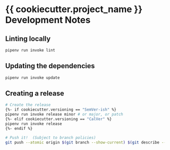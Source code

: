 # {{ cookiecutter.project_name }} Development Notes

## Linting locally

```bash
pipenv run invoke lint
```

## Updating the dependencies

```bash
pipenv run invoke update
```

## Creating a release

```bash
# Create the release
{%- if cookiecutter.versioning == "SemVer-ish" %}
pipenv run invoke release minor # or major, or patch
{%- elif cookiecutter.versioning == "CalVer" %}
pipenv run invoke release
{%- endif %}

# Push it!  (Subject to branch policies)
git push --atomic origin $(git branch --show-current) $(git describe --tags)
```
